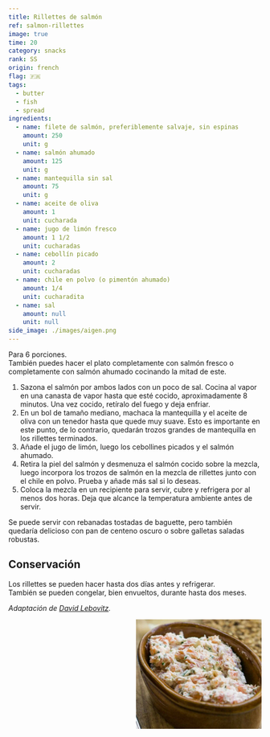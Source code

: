 ```yaml
---
title: Rillettes de salmón
ref: salmon-rillettes
image: true
time: 20
category: snacks
rank: SS
origin: french
flag: 🇫🇷
tags:
  - butter
  - fish
  - spread
ingredients:
  - name: filete de salmón, preferiblemente salvaje, sin espinas
    amount: 250
    unit: g
  - name: salmón ahumado
    amount: 125
    unit: g
  - name: mantequilla sin sal
    amount: 75
    unit: g
  - name: aceite de oliva
    amount: 1
    unit: cucharada
  - name: jugo de limón fresco
    amount: 1 1/2
    unit: cucharadas
  - name: cebollín picado
    amount: 2
    unit: cucharadas
  - name: chile en polvo (o pimentón ahumado)
    amount: 1/4
    unit: cucharadita
  - name: sal
    amount: null
    unit: null
side_image: ./images/aigen.png
---
```


Para 6 porciones.  
También puedes hacer el plato completamente con salmón fresco o completamente con salmón ahumado cocinando la mitad de este.

1. Sazona el salmón por ambos lados con un poco de sal. Cocina al vapor en una canasta de vapor hasta que esté cocido, aproximadamente 8 minutos. Una vez cocido, retíralo del fuego y deja enfriar.
2. En un bol de tamaño mediano, machaca la mantequilla y el aceite de oliva con un tenedor hasta que quede muy suave. Esto es importante en este punto, de lo contrario, quedarán trozos grandes de mantequilla en los rillettes terminados.
3. Añade el jugo de limón, luego los cebollines picados y el salmón ahumado.
4. Retira la piel del salmón y desmenuza el salmón cocido sobre la mezcla, luego incorpora los trozos de salmón en la mezcla de rillettes junto con el chile en polvo. Prueba y añade más sal si lo deseas.
5. Coloca la mezcla en un recipiente para servir, cubre y refrigera por al menos dos horas. Deja que alcance la temperatura ambiente antes de servir.

Se puede servir con rebanadas tostadas de baguette, pero también quedaría delicioso con pan de centeno oscuro o sobre galletas saladas robustas.

## Conservación
Los rillettes se pueden hacer hasta dos días antes y refrigerar.  
También se pueden congelar, bien envueltos, durante hasta dos meses.

_Adaptación de [David Lebovitz](https://www.davidlebovitz.com/salmon-rillette/)._

<img src="images/salmon_rillettes.png" style="width:250px; float:right;"/>